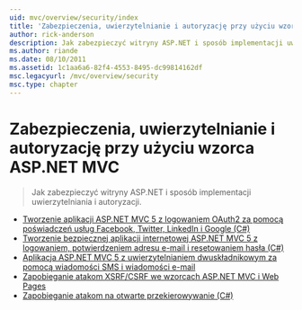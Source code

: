 ```yaml
---
uid: mvc/overview/security/index
title: 'Zabezpieczenia, uwierzytelnianie i autoryzację przy użyciu wzorca ASP.NET MVC | Dokumentacja firmy Microsoft'
author: rick-anderson
description: Jak zabezpieczyć witryny ASP.NET i sposób implementacji uwierzytelniania i autoryzacji.
ms.author: riande
ms.date: 08/10/2011
ms.assetid: 1c1aa6a6-82f4-4553-8495-dc99814162df
msc.legacyurl: /mvc/overview/security
msc.type: chapter
---
```

<a name="security-authentication-and-authorization-with-aspnet-mvc"></a>Zabezpieczenia, uwierzytelnianie i autoryzację przy użyciu wzorca ASP.NET MVC
====================
> Jak zabezpieczyć witryny ASP.NET i sposób implementacji uwierzytelniania i autoryzacji.


- [Tworzenie aplikacji ASP.NET MVC 5 z logowaniem OAuth2 za pomocą poświadczeń usług Facebook, Twitter, LinkedIn i Google (C#)](create-an-aspnet-mvc-5-app-with-facebook-and-google-oauth2-and-openid-sign-on.md)
- [Tworzenie bezpiecznej aplikacji internetowej ASP.NET MVC 5 z logowaniem, potwierdzeniem adresu e-mail i resetowaniem hasła (C#)](create-an-aspnet-mvc-5-web-app-with-email-confirmation-and-password-reset.md)
- [Aplikacja ASP.NET MVC 5 z uwierzytelnianiem dwuskładnikowym za pomocą wiadomości SMS i wiadomości e-mail](aspnet-mvc-5-app-with-sms-and-email-two-factor-authentication.md)
- [Zapobieganie atakom XSRF/CSRF we wzorcach ASP.NET MVC i Web Pages](xsrfcsrf-prevention-in-aspnet-mvc-and-web-pages.md)
- [Zapobieganie atakom na otwarte przekierowywanie (C#)](preventing-open-redirection-attacks.md)
